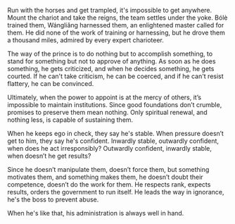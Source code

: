 Run with the horses
and get trampled,
it's impossible to get anywhere.
Mount the chariot
and take the reigns,
the team settles under the yoke.
Bólè trained them,
Wángliǎng harnessed them,
an enlightened master called for them.
He did none of the work of training or harnessing,
but he drove them a thousand miles,
admired by every expert charioteer.

The way of the prince
is to do nothing
but to accomplish something,
to stand for something
but not to approve of anything.
As soon as he does something,
he gets criticized,
and when he decides something,
he gets courted.
If he can't take criticism,
he can be coerced,
and if he can't resist flattery,
he can be convinced.

Ultimately,
when the power to appoint is at the mercy of others,
it’s impossible to maintain institutions.
Since good foundations don’t crumble,
promises to preserve them mean nothing.
Only spiritual renewal,
and nothing less,
is capable of sustaining them.

When he keeps ego in check,
they say he's stable.
When pressure doesn’t get to him,
they say he's confident.
Inwardly stable,
outwardly confident,
when does he act irresponsibly?
Outwardly confident,
inwardly stable,
when doesn’t he get results?

Since he doesn’t manipulate them,
doesn’t force them,
but something motivates them,
and something makes them,
he doesn’t doubt their competence,
doesn’t do the work for them.
He respects rank,
expects results,
orders the government to run itself.
He leads the way in ignorance,
he's the boss to prevent abuse.

When he's like that,
his administration is always well in hand.

